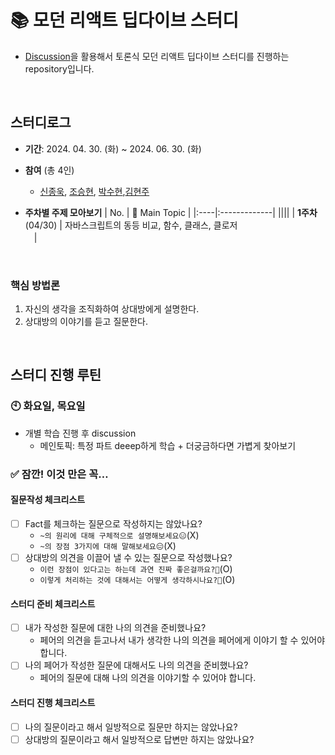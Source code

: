 # 📚 모던 리액트 딥다이브 스터디
- [Discussion](https://github.com/React-Momentum-Project/React_DeepDive_Study/discussions)을 활용해서 토론식 모던 리액트 딥다이브 스터디를 진행하는 repository입니다.

<br />

## 스터디로그
- __기간__: 2024. 04. 30. (화) ~ 2024. 06. 30. (화)
- __참여__ (총 4인)
  - [신종욱](https://github.com/dlsxjzld), [조승현](https://github.com/SeungHyune), [박수현](https://github.com/pySoo),[김현주](https://github.com/kim-hyunjoo)
  
- __주차별 주제 모아보기__
  | No. | 💬 Main Topic |
  |:----|:-------------|
  ||||
  | __1주차__<br>(04/30) | 자바스크립트의 동등 비교, 함수, 클래스, 클로저<br>　|
  
<br>

### 핵심 방법론
1. 자신의 생각을 조직화하여 상대방에게 설명한다.
2. 상대방의 이야기를 듣고 질문한다.

<br>

## 스터디 진행 루틴

### 🕙 화요일, 목요일
- 개별 학습 진행 후 discussion
  - 메인토픽: 특정 파트 deeep하게 학습 + 더궁금하다면 가볍게 찾아보기

### ✅ 잠깐! 이것 만은 꼭…

#### 질문작성 체크리스트
  - [ ] Fact를 체크하는 질문으로 작성하지는 않았나요?
    - `~의 원리에 대해 구체적으로 설명해보세요😑`(X)
    - `~의 장점 3가지에 대해 말해보세요😑`(X)
  - [ ] 상대방의 의견을 이끌어 낼 수 있는 질문으로 작성했나요?
    - `이런 장점이 있다고는 하는데 과연 진짜 좋은걸까요?🤔`(O)
    - `이렇게 처리하는 것에 대해서는 어떻게 생각하시나요?🤔`(O)

#### 스터디 준비 체크리스트
  - [ ] 내가 작성한 질문에 대한 나의 의견을 준비했나요?
    - 페어의 의견을 듣고나서 내가 생각한 나의 의견을 페어에게 이야기 할 수 있어야 합니다.
  - [ ] 나의 페어가 작성한 질문에 대해서도 나의 의견을 준비했나요?
    - 페어의 질문에 대해 나의 의견을 이야기할 수 있어야 합니다.

#### 스터디 진행 체크리스트
  - [ ] 나의 질문이라고 해서 일방적으로 질문만 하지는 않았나요?
  - [ ] 상대방의 질문이라고 해서 일방적으로 답변만 하지는 않았나요?
<br>
